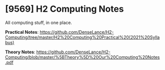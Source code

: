 # [9569] H2 Computing Notes

All computing stuff, in one place.

**Practical Notes**: https://github.com/DenseLance/H2-Computing/tree/master/H2%20Computing%20Practical%20(2021%20Syllabus)

**Theory Notes**: https://github.com/DenseLance/H2-Computing/blob/master/%5BTheory%5D%20Our%20Computing%20Notes.pdf

